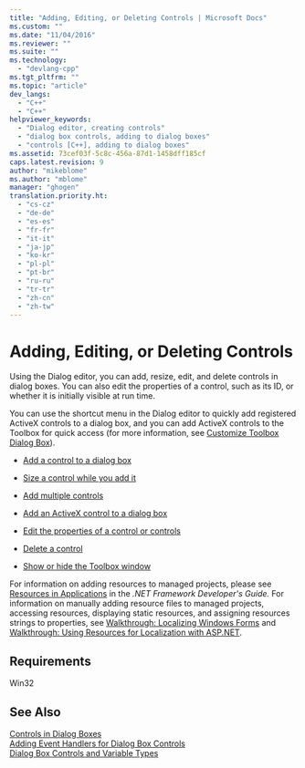 ```yaml
---
title: "Adding, Editing, or Deleting Controls | Microsoft Docs"
ms.custom: ""
ms.date: "11/04/2016"
ms.reviewer: ""
ms.suite: ""
ms.technology: 
  - "devlang-cpp"
ms.tgt_pltfrm: ""
ms.topic: "article"
dev_langs: 
  - "C++"
  - "C++"
helpviewer_keywords: 
  - "Dialog editor, creating controls"
  - "dialog box controls, adding to dialog boxes"
  - "controls [C++], adding to dialog boxes"
ms.assetid: 73cef03f-5c8c-456a-87d1-1458dff185cf
caps.latest.revision: 9
author: "mikeblome"
ms.author: "mblome"
manager: "ghogen"
translation.priority.ht: 
  - "cs-cz"
  - "de-de"
  - "es-es"
  - "fr-fr"
  - "it-it"
  - "ja-jp"
  - "ko-kr"
  - "pl-pl"
  - "pt-br"
  - "ru-ru"
  - "tr-tr"
  - "zh-cn"
  - "zh-tw"
---
```

# Adding, Editing, or Deleting Controls
Using the Dialog editor, you can add, resize, edit, and delete controls in dialog boxes. You can also edit the properties of a control, such as its ID, or whether it is initially visible at run time.  
  
 You can use the shortcut menu in the Dialog editor to quickly add registered ActiveX controls to a dialog box, and you can add ActiveX controls to the Toolbox for quick access (for more information, see [Customize Toolbox Dialog Box](http://msdn.microsoft.com/en-us/bd07835f-18a8-433e-bccc-7141f65263bb)).  
  
-   [Add a control to a dialog box](../mfc/adding-a-control-to-a-dialog-box.md)  
  
-   [Size a control while you add it](../mfc/sizing-a-control-while-you-add-it.md)  
  
-   [Add multiple controls](../mfc/adding-multiple-controls.md)  
  
-   [Add an ActiveX control to a dialog box](../mfc/viewing-and-adding-activex-controls-to-a-dialog-box.md)  
  
-   [Edit the properties of a control or controls](../mfc/editing-control-properties.md)  
  
-   [Delete a control](../mfc/deleting-a-control.md)  
  
-   [Show or hide the Toolbox window](../mfc/showing-or-hiding-the-dialog-editor-toolbar.md)  
  
 For information on adding resources to managed projects, please see [Resources in Applications](http://msdn.microsoft.com/library/8ad495d4-2941-40cf-bf64-e82e85825890) in the *.NET Framework Developer's Guide.* For information on manually adding resource files to managed projects, accessing resources, displaying static resources, and assigning resources strings to properties, see [Walkthrough: Localizing Windows Forms](http://msdn.microsoft.com/en-us/9a96220d-a19b-4de0-9f48-01e5d82679e5) and [Walkthrough: Using Resources for Localization with ASP.NET](http://msdn.microsoft.com/library/bb4e5b44-e2b0-48ab-bbe9-609fb33900b6).  
  
## Requirements  
 Win32  
  
## See Also  
 [Controls in Dialog Boxes](../mfc/controls-in-dialog-boxes.md)   
 [Adding Event Handlers for Dialog Box Controls](../mfc/adding-event-handlers-for-dialog-box-controls.md)   
 [Dialog Box Controls and Variable Types](../ide/dialog-box-controls-and-variable-types.md)

